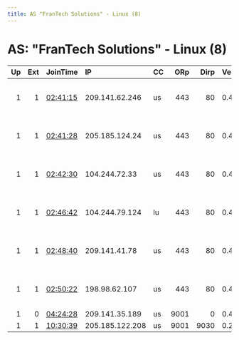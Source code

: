 ```yaml
---
title: AS "FranTech Solutions" - Linux (8)
---
```


# AS: "FranTech Solutions" - Linux (8)

|   Up |   Ext | JoinTime                                                                                            | IP              | CC   |   ORp |   Dirp | Version   | Contact                     | Nickname     |   eFamMembers |
|-----:|------:|:----------------------------------------------------------------------------------------------------|:----------------|:-----|------:|-------:|:----------|:----------------------------|:-------------|--------------:|
|    1 |     1 | [02:41:15](https://metrics.torproject.org/rs.html#details/5A3FF8ED7FBF3E0B6D4CC35B045E97F84777CBE7) | 209.141.62.246  | us   |   443 |     80 | 0.4.1.6   | Nona Admin &lt;admin AT non | nonanet03    |             1 |
|    1 |     1 | [02:41:28](https://metrics.torproject.org/rs.html#details/AA753FB1A81E1AE483F19F446490C000943678BB) | 205.185.124.24  | us   |   443 |     80 | 0.4.1.6   | Nona Admin &lt;admin AT non | nonanet04    |             1 |
|    1 |     1 | [02:42:30](https://metrics.torproject.org/rs.html#details/2E7D76BBBD22B813F9E3C8DA1715C3B919D8CEF2) | 104.244.72.33   | us   |   443 |     80 | 0.4.1.6   | Nona Admin &lt;admin AT non | nonanet05    |             1 |
|    1 |     1 | [02:46:42](https://metrics.torproject.org/rs.html#details/A8FCDB8C12CDBA4978864613A70B396DCAD4CED5) | 104.244.79.124  | lu   |   443 |     80 | 0.4.1.6   | Nona Admin &lt;admin AT non | nonanet06    |             1 |
|    1 |     1 | [02:48:40](https://metrics.torproject.org/rs.html#details/1786EAF6BBC5552B9917ED4D9465869772A15E6C) | 209.141.41.78   | us   |   443 |     80 | 0.4.1.6   | Nona Admin &lt;admin AT non | nonanet07    |             1 |
|    1 |     1 | [02:50:22](https://metrics.torproject.org/rs.html#details/FACAE9DD19315898E1B61FA9B3F786B03040BE75) | 198.98.62.107   | us   |   443 |     80 | 0.4.1.6   | Nona Admin &lt;admin AT non | nonanet08    |             1 |
|    1 |     0 | [04:24:28](https://metrics.torproject.org/rs.html#details/73709211A2A71AD3773534FB658A47BC0DEB5F0E) | 209.141.35.189  | us   |  9001 |      0 | 0.4.1.6   | None                        | ToolHaven926 |             4 |
|    1 |     1 | [10:30:39](https://metrics.torproject.org/rs.html#details/7E3D6BBF85ED1A27B4275DB463B044A0B7DF691B) | 205.185.122.208 | us   |  9001 |   9030 | 0.2.9.14  | None                        | ChaosKnight  |             1 |
